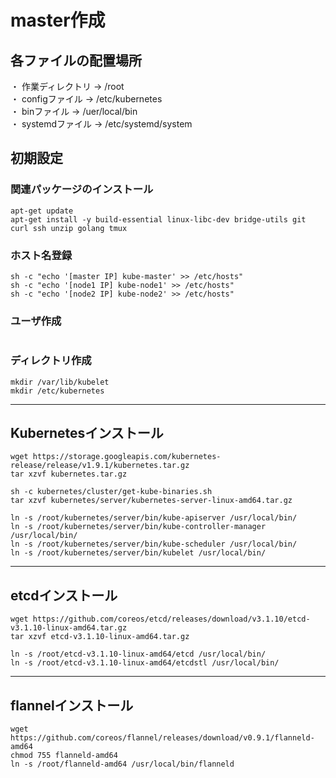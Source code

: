 # master作成

## 各ファイルの配置場所
・ 作業ディレクトリ -> /root <br />
・ configファイル -> /etc/kubernetes <br />
・ binファイル -> /uer/local/bin <br />
・ systemdファイル -> /etc/systemd/system <br />

## 初期設定

### 関連パッケージのインストール
```
apt-get update
apt-get install -y build-essential linux-libc-dev bridge-utils git curl ssh unzip golang tmux
```

### ホスト名登録
```
sh -c "echo '[master IP] kube-master' >> /etc/hosts"
sh -c "echo '[node1 IP] kube-node1' >> /etc/hosts"
sh -c "echo '[node2 IP] kube-node2' >> /etc/hosts"
```

### ユーザ作成
```
```

### ディレクトリ作成
```
mkdir /var/lib/kubelet
mkdir /etc/kubernetes
```

---

## Kubernetesインストール
```
wget https://storage.googleapis.com/kubernetes-release/release/v1.9.1/kubernetes.tar.gz
tar xzvf kubernetes.tar.gz

sh -c kubernetes/cluster/get-kube-binaries.sh
tar xzvf kubernetes/server/kubernetes-server-linux-amd64.tar.gz

ln -s /root/kubernetes/server/bin/kube-apiserver /usr/local/bin/
ln -s /root/kubernetes/server/bin/kube-controller-manager /usr/local/bin/
ln -s /root/kubernetes/server/bin/kube-scheduler /usr/local/bin/
ln -s /root/kubernetes/server/bin/kubelet /usr/local/bin/
```

---

## etcdインストール
```
wget https://github.com/coreos/etcd/releases/download/v3.1.10/etcd-v3.1.10-linux-amd64.tar.gz
tar xzvf etcd-v3.1.10-linux-amd64.tar.gz

ln -s /root/etcd-v3.1.10-linux-amd64/etcd /usr/local/bin/
ln -s /root/etcd-v3.1.10-linux-amd64/etcdstl /usr/local/bin/
```

---

## flannelインストール
```
wget https://github.com/coreos/flannel/releases/download/v0.9.1/flanneld-amd64
chmod 755 flanneld-amd64
ln -s /root/flanneld-amd64 /usr/local/bin/flanneld
```
